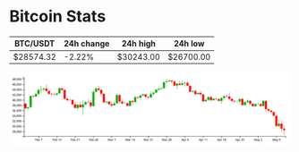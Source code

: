 # Bitcoin Stats

BTC/USDT|24h change|24h high|24h low|
|---|---|---|---|
|$28574.32|-2.22%|$30243.00|$26700.00|

<img src="./chart.svg">

